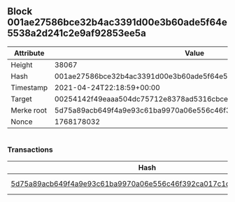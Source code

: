 ## Block 001ae27586bce32b4ac3391d00e3b60ade5f64e5538a2d241c2e9af92853ee5a

Attribute | Value
--- | ---
Height | 38067
Hash | 001ae27586bce32b4ac3391d00e3b60ade5f64e5538a2d241c2e9af92853ee5a
Timestamp | 2021-04-24T22:18:59+00:00
Target | 00254142f49eaaa504dc75712e8378ad5316cbcead634704b3734b6271167cc4
Merke root | 5d75a89acb649f4a9e93c61ba9970a06e556c46f392ca017c1cc5f94401b2cf4
Nonce | 1768178032

```

```

### Transactions

Hash | Amount
--- | ---
[5d75a89acb649f4a9e93c61ba9970a06e556c46f392ca017c1cc5f94401b2cf4](5d75a89acb649f4a9e93c61ba9970a06e556c46f392ca017c1cc5f94401b2cf4.md) | 10.00000000 SKEPTI 
